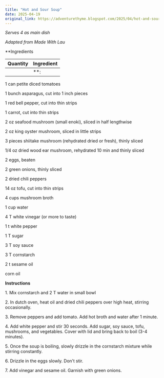 ```yaml
---
title: "Hot and Sour Soup"
date: 2025-04-19
original_link: https://adventurethyme.blogspot.com/2025/04/hot-and-sour-soup.html
---
```


_Serves 4 as main dish_

_Adapted from Made With Lau_

**Ingredients

| Quantity | Ingredient |
| -------- | ---------- |
|  | **: |


1 can petite diced tomatoes

1 bunch asparagus, cut into 1 inch pieces

1 red bell pepper, cut into thin strips

1 carrot, cut into thin strips

2 oz seafood mushroom (small enoki), sliced in half lengthwise

2 oz king oyster mushroom, sliced in little strips

3 pieces shiitake mushroom (rehydrated dried or fresh), thinly sliced

1/4 oz dried wood ear mushroom, rehydrated 10 min and thinly sliced

2 eggs, beaten

2 green onions, thinly sliced

2 dried chili peppers

14 oz tofu, cut into thin strips

4 cups mushroom broth

1 cup water

4 T white vinegar (or more to taste)

1 t white pepper

1 T sugar

3 T soy sauce

3 T cornstarch

2 t sesame oil

corn oil

  

**Instructions**

1\. Mix cornstarch and 2 T water in small bowl

2\. In dutch oven, heat oil and dried chili peppers over high heat, stirring occasionally.

3\. Remove peppers and add tomato. Add hot broth and water after 1 minute.

4\. Add white pepper and stir 30 seconds. Add sugar, soy sauce, tofu, mushrooms, and vegetables. Cover with lid and bring back to boil (3-4 minutes).

5\. Once the soup is boiling, slowly drizzle in the cornstarch mixture while stirring constantly.

6\. Drizzle in the eggs slowly. Don't stir.

7\. Add vinegar and sesame oil. Garnish with green onions.